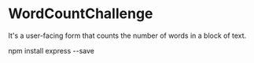 # WordCountChallenge
It's a user-facing form that counts the number of words in a block of text.


npm install express --save